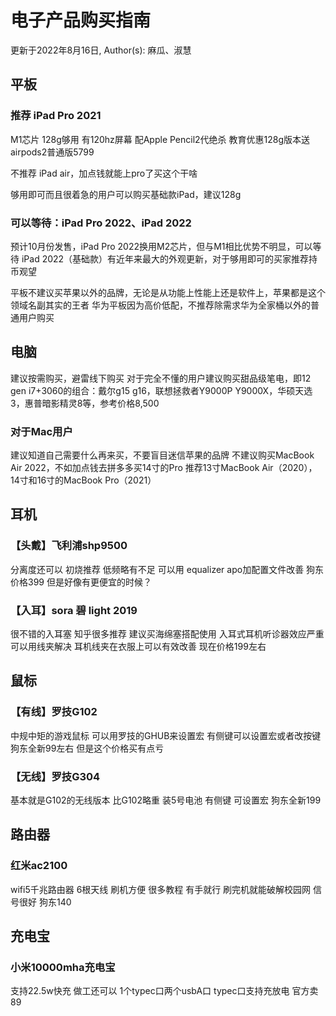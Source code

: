 # 电子产品购买指南

更新于2022年8月16日, Author(s): 麻瓜、淑慧

## 平板

### 推荐 iPad Pro 2021

M1芯片 128g够用 有120hz屏幕 配Apple Pencil2代绝杀
教育优惠128g版本送airpods2普通版5799

不推荐 iPad air，加点钱就能上pro了买这个干啥

够用即可而且很着急的用户可以购买基础款iPad，建议128g

### 可以等待：iPad Pro 2022、iPad 2022

预计10月份发售，iPad Pro 2022换用M2芯片，但与M1相比优势不明显，可以等待
iPad 2022（基础款）有近年来最大的外观更新，对于够用即可的买家推荐持币观望

平板不建议买苹果以外的品牌，无论是从功能上性能上还是软件上，苹果都是这个领域名副其实的王者
华为平板因为高价低配，不推荐除需求华为全家桶以外的普通用户购买

## 电脑

建议按需购买，避雷线下购买
对于完全不懂的用户建议购买甜品级笔电，即12 gen i7+3060的组合：戴尔g15 g16，联想拯救者Y9000P Y9000X，华硕天选3，惠普暗影精灵8等，参考价格8,500

### 对于Mac用户

建议知道自己需要什么再来买，不要盲目迷信苹果的品牌
不建议购买MacBook Air 2022，不如加点钱去拼多多买14寸的Pro
推荐13寸MacBook Air（2020），14寸和16寸的MacBook Pro（2021）

## 耳机

### 【头戴】飞利浦shp9500
分离度还可以 初烧推荐
低频略有不足 可以用 equalizer apo加配置文件改善
狗东价格399 但是好像有更便宜的时候？

### 【入耳】sora 碧 light 2019
很不错的入耳塞 知乎很多推荐
建议买海绵塞搭配使用
入耳式耳机听诊器效应严重 可以用线夹解决 耳机线夹在衣服上可以有效改善
现在价格199左右

## 鼠标
### 【有线】罗技G102
中规中矩的游戏鼠标 可以用罗技的GHUB来设置宏
有侧键可以设置宏或者改按键
狗东全新99左右 但是这个价格买有点亏

### 【无线】罗技G304
基本就是G102的无线版本
比G102略重 装5号电池
有侧键 可设置宏
狗东全新199

## 路由器
### 红米ac2100
wifi5千兆路由器 6根天线
刷机方便 很多教程 有手就行
刷完机就能破解校园网
信号很好
狗东140

## 充电宝
### 小米10000mha充电宝
支持22.5w快充
做工还可以
1个typec口两个usbA口 typec口支持充放电
官方卖89